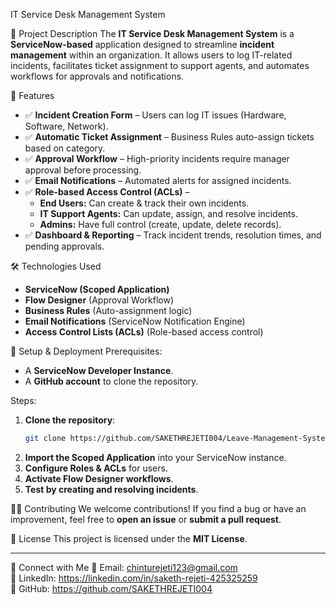 IT Service Desk Management System

📌 Project Description
The **IT Service Desk Management System** is a **ServiceNow-based** application designed to streamline **incident management** within an organization. It allows users to log IT-related incidents, facilitates ticket assignment to support agents, and automates workflows for approvals and notifications.

🚀 Features
- ✅ **Incident Creation Form** – Users can log IT issues (Hardware, Software, Network).
- ✅ **Automatic Ticket Assignment** – Business Rules auto-assign tickets based on category.
- ✅ **Approval Workflow** – High-priority incidents require manager approval before processing.
- ✅ **Email Notifications** – Automated alerts for assigned incidents.
- ✅ **Role-based Access Control (ACLs)** – 
  - **End Users:** Can create & track their own incidents.
  - **IT Support Agents:** Can update, assign, and resolve incidents.
  - **Admins:** Have full control (create, update, delete records).
- ✅ **Dashboard & Reporting** – Track incident trends, resolution times, and pending approvals.

🛠 Technologies Used
- **ServiceNow (Scoped Application)**
- **Flow Designer** (Approval Workflow)
- **Business Rules** (Auto-assignment logic)
- **Email Notifications** (ServiceNow Notification Engine)
- **Access Control Lists (ACLs)** (Role-based access control)

🚀 Setup & Deployment
Prerequisites:
- A **ServiceNow Developer Instance**.
- A **GitHub account** to clone the repository.

Steps:
1. **Clone the repository**:
   ```sh
   git clone https://github.com/SAKETHREJETI004/Leave-Management-System-using-ServiceNow.git
   ```
2. **Import the Scoped Application** into your ServiceNow instance.
3. **Configure Roles & ACLs** for users.
4. **Activate Flow Designer workflows**.
5. **Test by creating and resolving incidents**.

🧑‍💻 Contributing
We welcome contributions! If you find a bug or have an improvement, feel free to **open an issue** or **submit a pull request**.

📜 License
This project is licensed under the **MIT License**.

---

🔗 Connect with Me
📧 Email: chinturejeti123@gmail.com  
🔗 LinkedIn: https://linkedin.com/in/saketh-rejeti-425325259  
🔗 GitHub: https://github.com/SAKETHREJETI004
